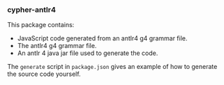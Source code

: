 ### cypher-antlr4

This package contains:

- JavaScript code generated from an antlr4 g4 grammar file.
- The antlr4 g4 grammar file.
- An antlr 4 java jar file used to generate the code.

The `generate` script in `package.json` gives an example of how to generate the source code yourself.
